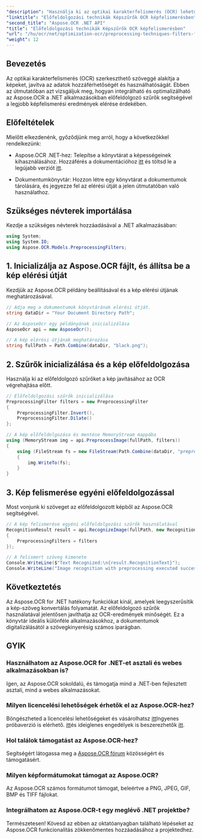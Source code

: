 ```yaml
---
"description": "Használja ki az optikai karakterfelismerés (OCR) lehetőségeit .NET alkalmazásaiban az Aspose.OCR segítségével. Ez az útmutató lépésről lépésre bemutatja az OCR megvalósítását előfeldolgozó szűrők használatával."
"linktitle": "Előfeldolgozási technikák Képszűrők OCR képfelismerésben"
"second_title": "Aspose.OCR .NET API"
"title": "Előfeldolgozási technikák Képszűrők OCR képfelismerésben"
"url": "/hu/ocr/net/optimization-ocr/preprocessing-techniques-filters-for-image/"
"weight": 12
---
```


## Bevezetés

Az optikai karakterfelismerés (OCR) szerkeszthető szöveggé alakítja a képeket, javítva az adatok hozzáférhetőségét és használhatóságát. Ebben az útmutatóban azt vizsgáljuk meg, hogyan integrálható és optimalizálható az Aspose.OCR a .NET alkalmazásokban előfeldolgozó szűrők segítségével a legjobb képfelismerési eredmények elérése érdekében.

## Előfeltételek

Mielőtt elkezdenénk, győződjünk meg arról, hogy a következőkkel rendelkezünk:

- Aspose.OCR .NET-hez: Telepítse a könyvtárat a képességeinek kihasználásához. Hozzáférés a dokumentációhoz [itt](https://reference.aspose.com/ocr/net/) és töltsd le a legújabb verziót [itt](https://releases.aspose.com/ocr/net/).

- Dokumentumkönyvtár: Hozzon létre egy könyvtárat a dokumentumok tárolására, és jegyezze fel az elérési útját a jelen útmutatóban való használathoz.

## Szükséges névterek importálása

Kezdje a szükséges névterek hozzáadásával a .NET alkalmazásában:

```csharp
using System;
using System.IO;
using Aspose.OCR.Models.PreprocessingFilters;
```

## 1. Inicializálja az Aspose.OCR fájlt, és állítsa be a kép elérési útját

Kezdjük az Aspose.OCR példány beállításával és a kép elérési útjának meghatározásával.

```csharp
// Adja meg a dokumentumok könyvtárának elérési útját.
string dataDir = "Your Document Directory Path";

// Az AsposeOcr egy példányának inicializálása
AsposeOcr api = new AsposeOcr();

// A kép elérési útjának meghatározása
string fullPath = Path.Combine(dataDir, "black.png");
```

## 2. Szűrők inicializálása és a kép előfeldolgozása

Használja ki az előfeldolgozó szűrőket a kép javításához az OCR végrehajtása előtt.

```csharp
// Előfeldolgozási szűrők inicializálása
PreprocessingFilter filters = new PreprocessingFilter
{
    PreprocessingFilter.Invert(),
    PreprocessingFilter.Dilate()
};

// A kép előfeldolgozása és mentése MemoryStream mappába
using (MemoryStream img = api.PreprocessImage(fullPath, filters))
{
    using (FileStream fs = new FileStream(Path.Combine(dataDir, "preprocessed.png"), FileMode.Create))
    {
        img.WriteTo(fs);
    }
}
```

## 3. Kép felismerése egyéni előfeldolgozással

Most vonjunk ki szöveget az előfeldolgozott képből az Aspose.OCR segítségével.

```csharp
// A kép felismerése egyéni előfeldolgozási szűrők használatával
RecognitionResult result = api.RecognizeImage(fullPath, new RecognitionSettings
{
    PreprocessingFilters = filters
});

// A felismert szöveg kimenete
Console.WriteLine($"Text Recognized:\n{result.RecognitionText}");
Console.WriteLine("Image recognition with preprocessing executed successfully.");
```

## Következtetés

Az Aspose.OCR for .NET hatékony funkciókat kínál, amelyek leegyszerűsítik a kép-szöveg konvertálás folyamatát. Az előfeldolgozó szűrők használatával jelentősen javíthatja az OCR-eredmények minőségét. Ez a könyvtár ideális különféle alkalmazásokhoz, a dokumentumok digitalizálásától a szövegkinyerésig számos iparágban.

## GYIK

### Használhatom az Aspose.OCR for .NET-et asztali és webes alkalmazásokban is?  
Igen, az Aspose.OCR sokoldalú, és támogatja mind a .NET-ben fejlesztett asztali, mind a webes alkalmazásokat.

### Milyen licencelési lehetőségek érhetők el az Aspose.OCR-hez?  
Böngészheted a licencelési lehetőségeket és vásárolhatsz [itt](https://purchase.conholdate.com/buy)Ingyenes próbaverzió is elérhető. [itt](https://releases.aspose.com/)és ideiglenes engedélyek is beszerezhetők [itt](https://purchase.conholdate.com/temporary-license/).

### Hol találok támogatást az Aspose.OCR-hez?  
Segítségért látogassa meg a [Aspose.OCR fórum](https://forum.aspose.com/c/ocr/16) közösségért és támogatásért.

### Milyen képformátumokat támogat az Aspose.OCR?  
Az Aspose.OCR számos formátumot támogat, beleértve a PNG, JPEG, GIF, BMP és TIFF fájlokat.

### Integrálhatom az Aspose.OCR-t egy meglévő .NET projektbe?  
Természetesen! Kövesd az ebben az oktatóanyagban található lépéseket az Aspose.OCR funkcionalitás zökkenőmentes hozzáadásához a projektedhez.